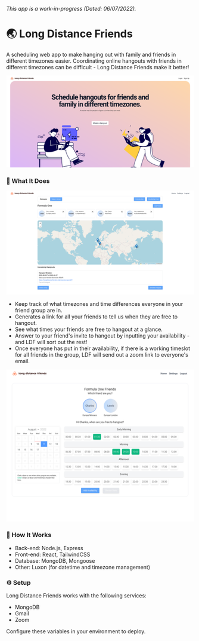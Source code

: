 *This app is a work-in-progress (Dated: 06/07/2022).*

# :earth_asia: Long Distance Friends
A scheduling web app to make hanging out with family and friends in different timezones easier. Coordinating online hangouts with friends in different timezones can be difficult - Long Distance Friends make it better!

![Homepage](/images/ldf-homepage-01.png)

### :memo: What It Does
![Group](/images/ldf-group-home-01.png)
- Keep track of what timezones and time differences everyone in your friend group are in.
- Generates a link for all your friends to tell us when they are free to hangout.
- See what times your friends are free to hangout at a glance.
- Answer to your friend's invite to hangout by inputting your availability - and LDF will sort out the rest!
- Once everyone has put in their availability, if there is a working timeslot for all friends in the group, LDF will send out a zoom link to everyone's email.

![RSVP](/images/ldf-friend-rsvp-hangout-01.png)

### :hammer: How It Works
- Back-end: Node.js, Express
- Front-end: React, TailwindCSS
- Database: MongoDB, Mongoose
- Other: Luxon (for datetime and timezone management)

### :gear: Setup
Long Distance Friends works with the following services:
- MongoDB
- Gmail
- Zoom

Configure these variables in your environment to deploy.